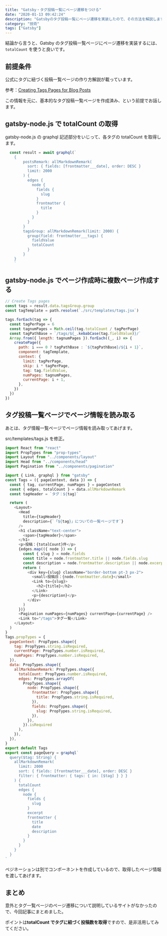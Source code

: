 ```yaml
---
title: "Gatsby・タグ投稿一覧にページ遷移をつける"
date: "2020-01-13 09:42:24"
description: "Gatsbyのタグ投稿一覧にページ遷移を実装したので、その方法を解説します。"
category: "技術"
tags: ["Gatsby"]
---
```


結論から言うと、Gatsby のタグ投稿一覧ページにページ遷移を実装するには、 `totalCount` を使うと良いです。

## 前提条件

公式にタグに紐づく投稿一覧ページの作り方解説が載っています。

参考：[Creating Tags Pages for Blog Posts](https://www.gatsbyjs.org/docs/adding-tags-and-categories-to-blog-posts/)

この情報を元に、基本的なタグ投稿一覧ページを作成済み、という前提でお話します。

## gatsby-node.js で totalCount の取得

gatsby-node.js の graphql 記述部分をいじって、各タグの totalCount を取得します。

```jsx{21}:title=gatsby-node.js
  const result = await graphql(`
    {
        postsRemark: allMarkdownRemark(
          sort: { fields: [frontmatter___date], order: DESC }
          limit: 2000
        ) {
          edges {
            node {
              fields {
                slug
              }
              frontmatter {
                title
              }
            }
          }
        }
        tagsGroup: allMarkdownRemark(limit: 2000) {
          group(field: frontmatter___tags) {
            fieldValue
            totalCount
          }
        }
    }
    `
```

## gatsby-node.js でページ作成時に複数ページ作成する

```jsx{6-7,9,11,14-15,17-18}:title=gatsby-node.js
// Create Tags pages
const tags = result.data.tagsGroup.group
const tagTemplate = path.resolve(`./src/templates/tags.jsx`)

tags.forEach(tag => {
  const tagPerPage = 6
  const tagnumPages = Math.ceil(tag.totalCount / tagPerPage)
  const tagPathBase = `/tags/${_.kebabCase(tag.fieldValue)}/`
  Array.from({ length: tagnumPages }).forEach((_, i) => {
    createPage({
      path: i === 0 ? tagPathBase : `${tagPathBase}/${i + 1}`,
      component: tagTemplate,
      context: {
        limit: tagPerPage,
        skip: i * tagPerPage,
        tag: tag.fieldValue,
        numPages: tagnumPages,
        currentPage: i + 1,
      },
    })
  })
})
```

## タグ投稿一覧ページでページ情報を読み取る

あとは、タグ情報一覧ページでページ情報を読み取ってあげます。

src/templates/tags.js を修正。

```jsx{9,37,45-46}:title=tags.js
import React from "react"
import PropTypes from "prop-types"
import Layout from "../components/layout"
import Head from "../components/head"
import Pagination from "../components/pagination"

import { Link, graphql } from "gatsby"
const Tags = ({ pageContext, data }) => {
  const { tag, currentPage, numPages } = pageContext
  const { edges, totalCount } = data.allMarkdownRemark
  const tagHeader = `タグ：${tag}`

  return (
    <Layout>
      <Head
        title={tagHeader}
        description={`「${tag}」についての一覧ページです`}
      />
      <h1 className="text-center">
        <span>{tagHeader}</span>
      </h1>
      <p>投稿：{totalCount}件</p>
      {edges.map(({ node }) => {
        const { slug } = node.fields
        const title = node.frontmatter.title || node.fields.slug
        const description = node.frontmatter.description || node.excerpt
        return (
          <div key={slug} className="border-bottom pt-3 px-2">
            <small>投稿日：{node.frontmatter.date}</small>
            <Link to={slug}>
              <h2>{title}</h2>
            </Link>
            <p>{description}</p>
          </div>
        )
      })}
      <Pagination numPages={numPages} currentPage={currentPage} />
      <Link to="/tags">タグ一覧</Link>
    </Layout>
  )
}
Tags.propTypes = {
  pageContext: PropTypes.shape({
    tag: PropTypes.string.isRequired,
    currentPage: PropTypes.number.isRequired,
    numPages: PropTypes.number.isRequired,
  }),
  data: PropTypes.shape({
    allMarkdownRemark: PropTypes.shape({
      totalCount: PropTypes.number.isRequired,
      edges: PropTypes.arrayOf(
        PropTypes.shape({
          node: PropTypes.shape({
            frontmatter: PropTypes.shape({
              title: PropTypes.string.isRequired,
            }),
            fields: PropTypes.shape({
              slug: PropTypes.string.isRequired,
            }),
          }),
        }).isRequired
      ),
    }),
  }),
}
export default Tags
export const pageQuery = graphql`
  query($tag: String) {
    allMarkdownRemark(
      limit: 2000
      sort: { fields: [frontmatter___date], order: DESC }
      filter: { frontmatter: { tags: { in: [$tag] } } }
    ) {
      totalCount
      edges {
        node {
          fields {
            slug
          }
          excerpt
          frontmatter {
            title
            date
            description
          }
        }
      }
    }
  }
`
```

ペジネーションは別でコンポーネントを作成しているので、取得したページ情報を渡してあげます。

## まとめ

意外とタグ一覧ページのページ遷移について説明しているサイトがなかったので、今回記事にまとめました。

ポイントは**totalCount でタグに紐づく投稿数を取得**ですので、是非活用してみてください。
